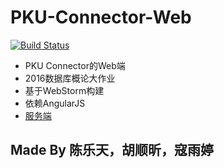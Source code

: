 # PKU-Connector-Web
[![Build Status](https://img.shields.io/travis/HackAll-PKU/PKU-Connector-Web.svg)](https://travis-ci.org/HackAll-PKU/PKU-Connector-Web)
- PKU Connector的Web端
- 2016数据库概论大作业
- 基于WebStorm构建
- 依赖AngularJS
- [服务端](https://github.com/HackAll-PKU/PKU-Connector-Services)

## Made By 陈乐天，胡顺昕，寇雨婷
